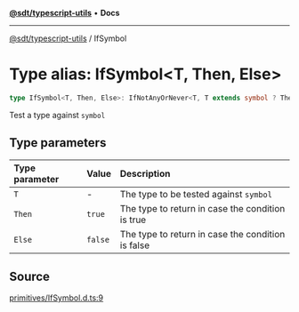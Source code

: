 [**@sdt/typescript-utils**](../README.md) • **Docs**

***

[@sdt/typescript-utils](../globals.md) / IfSymbol

# Type alias: IfSymbol\<T, Then, Else\>

```ts
type IfSymbol<T, Then, Else>: IfNotAnyOrNever<T, T extends symbol ? Then : Else, Else>;
```

Test a type against `symbol`

## Type parameters

| Type parameter | Value | Description |
| :------ | :------ | :------ |
| `T` | - | The type to be tested against `symbol` |
| `Then` | `true` | The type to return in case the condition is true |
| `Else` | `false` | The type to return in case the condition is false |

## Source

[primitives/IfSymbol.d.ts:9](https://github.com/sylvaindethier/typescript-utils/blob/83679697f5d7fa0b2956157cf34be5813a5e5434/types/primitives/IfSymbol.d.ts#L9)
